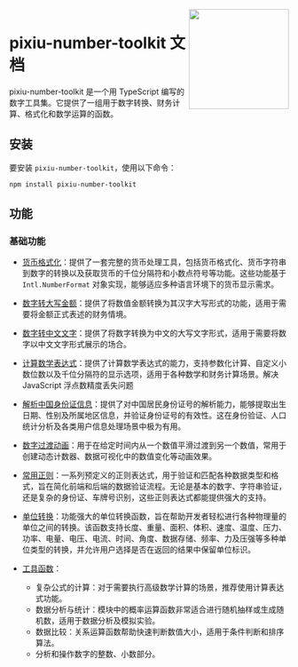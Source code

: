 <!-- [README](README.md) | [中文文档](README_zh-CN.md) -->

<!-- markdownlint-disable-next-line no-inline-html -->
<img src="https://user-images.githubusercontent.com/27292774/270527737-a6986457-21de-41f6-8874-7bf70f404fec.png" width="180" align="right">

# pixiu-number-toolkit 文档

pixiu-number-toolkit 是一个用 TypeScript 编写的数字工具集。它提供了一组用于数字转换、财务计算、格式化和数学运算的函数。

## 安装

要安装 `pixiu-number-toolkit`，使用以下命令：

```command
npm install pixiu-number-toolkit
```

## 功能

### 基础功能

- [货币格式化](https://www.muchappy.com/open_source/pixiu-number-toolkit/basic/currency)：提供了一套完整的货币处理工具，包括货币格式化、货币字符串到数字的转换以及获取货币的千位分隔符和小数点符号等功能。这些功能基于 `Intl.NumberFormat` 对象实现，能够适应多种语言环境下的货币显示需求。
- [数字转大写金额](https://www.muchappy.com/open_source/pixiu-number-toolkit/basic/digit-chinese-uppercase)：提供了将数值金额转换为其汉字大写形式的功能，适用于需要将金额正式表述的财务情境。
- [数字转中文文字](https://www.muchappy.com/open_source/pixiu-number-toolkit/basic/number-to-words)：提供了将数字转换为中文的大写文字形式，适用于需要将数字以中文文字形式展示的场合。
- [计算数学表达式](https://www.muchappy.com/open_source/pixiu-number-toolkit/basic/compute-expression)：提供了计算数学表达式的能力，支持参数化计算、自定义小数位数以及千位分隔符的显示选项，适用于各种数学和财务计算场景。解决 JavaScript 浮点数精度丢失问题
- [解析中国身份证信息](https://www.muchappy.com/open_source/pixiu-number-toolkit/basic/id-card)：提供了对中国居民身份证号的解析能力，能够提取出生日期、性别及所属地区信息，并验证身份证号的有效性。这在身份验证、人口统计分析及各类用户信息处理场景中极为有用。
- [数字过渡动画](https://www.muchappy.com/open_source/pixiu-number-toolkit/basic/animate)：用于在给定时间内从一个数值平滑过渡到另一个数值，常用于创建动态计数器、数据可视化中的数值变化等动画效果。
- [常用正则](https://www.muchappy.com/open_source/pixiu-number-toolkit/basic/regex)：一系列预定义的正则表达式，用于验证和匹配各种数据类型和格式，旨在简化前端和后端的数据验证流程。无论是基本的数字、字符串验证，还是复杂的身份证、车牌号识别，这些正则表达式都能提供强大的支持。

- [单位转换](https://www.muchappy.com/open_source/pixiu-number-toolkit/basic/unit-conversions)：功能强大的单位转换函数，旨在帮助开发者轻松进行各种物理量的单位之间的转换。该函数支持长度、重量、面积、体积、速度、温度、压力、功率、电量、电压、电流、时间、角度、数据存储、频率、力及压强等多种单位类型的转换，并允许用户选择是否在返回的结果中保留单位标识。

- [工具函数](https://www.muchappy.com/open_source/pixiu-number-toolkit/basic/util)：

  - 复杂公式的计算：对于需要执行高级数学计算的场景，推荐使用计算表达式功能。
  - 数据分析与统计：模块中的概率运算函数非常适合进行随机抽样或生成随机数，适用于数据分析及模拟实验。
  - 数据比较：关系运算函数帮助快速判断数值大小，适用于条件判断和排序算法。
  - 分析和操作数字的整数、小数部分。

